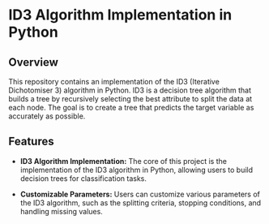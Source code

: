 # ID3 Algorithm Implementation in Python

## Overview

This repository contains an implementation of the ID3 (Iterative Dichotomiser 3) algorithm in Python. ID3 is a decision tree algorithm that builds a tree by recursively selecting the best attribute to split the data at each node. The goal is to create a tree that predicts the target variable as accurately as possible.

## Features

- **ID3 Algorithm Implementation:** The core of this project is the implementation of the ID3 algorithm in Python, allowing users to build decision trees for classification tasks.

- **Customizable Parameters:** Users can customize various parameters of the ID3 algorithm, such as the splitting criteria, stopping conditions, and handling missing values.
